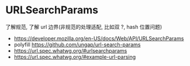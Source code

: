 # URLSearchParams

了解规范, 了解 url 边界(非规范的处理适配, 比如双 ?, hash 位置问题)

- https://developer.mozilla.org/en-US/docs/Web/API/URLSearchParams
- polyfill https://github.com/ungap/url-search-params
- https://url.spec.whatwg.org/#urlsearchparams
- https://url.spec.whatwg.org/#example-url-parsing
